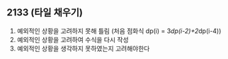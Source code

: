 2133 (타일 채우기)
---
1. 예외적인 상황을 고려하지 못해 틀림 (처음 점화식 dp(i) = 3*dp(i-2)+2*dp(i-4))
2. 예외적인 상황을 고려하여 수식을 다시 작성
3. 예외적인 상황을 생각하지 못하였는지 고려해야한다
